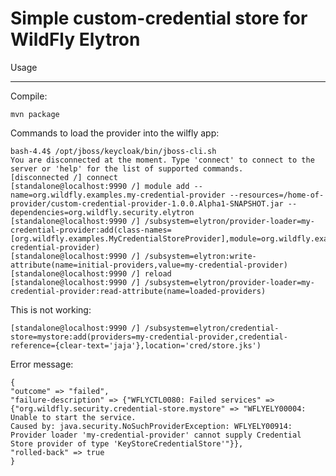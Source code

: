 Simple custom-credential store for WildFly Elytron
=======================================

Usage
*****

Compile:

	mvn package


Commands to load the provider into the wilfly app:


	bash-4.4$ /opt/jboss/keycloak/bin/jboss-cli.sh 
	You are disconnected at the moment. Type 'connect' to connect to the server or 'help' for the list of supported commands.
	[disconnected /] connect
	[standalone@localhost:9990 /] module add --name=org.wildfly.examples.my-credential-provider --resources=/home-of-provider/custom-credential-provider-1.0.0.Alpha1-SNAPSHOT.jar --dependencies=org.wildfly.security.elytron
	[standalone@localhost:9990 /] /subsystem=elytron/provider-loader=my-credential-provider:add(class-names=[org.wildfly.examples.MyCredentialStoreProvider],module=org.wildfly.examples.my-credential-provider)
	[standalone@localhost:9990 /] /subsystem=elytron:write-attribute(name=initial-providers,value=my-credential-provider)
	[standalone@localhost:9990 /] reload
	[standalone@localhost:9990 /] /subsystem=elytron/provider-loader=my-credential-provider:read-attribute(name=loaded-providers)

This is not working:

	[standalone@localhost:9990 /] /subsystem=elytron/credential-store=mystore:add(providers=my-credential-provider,credential-reference={clear-text='jaja'},location='cred/store.jks')

Error message:

	{
    "outcome" => "failed",
    "failure-description" => {"WFLYCTL0080: Failed services" => {"org.wildfly.security.credential-store.mystore" => "WFLYELY00004: Unable to start the service.
    Caused by: java.security.NoSuchProviderException: WFLYELY00914: Provider loader 'my-credential-provider' cannot supply Credential Store provider of type 'KeyStoreCredentialStore'"}},
    "rolled-back" => true
	}



